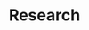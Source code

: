 ---
layout: page
title: Research
nav: true
nav_order: 3
dropdown: true
children: 
    - title: Research Areas
      permalink: /projects/
    - title: divider
    - title: Laboratories
      permalink: /labs/
    - title: divider
---